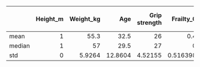 |        |   Height_m |   Weight_kg |     Age |   Grip strength |   Frailty_0 |      BMI |   Age Group_<30 |   Age Group_30-45 |   Age Group_46-60 |   Age Group_60+ |
|:-------|-----------:|------------:|--------:|----------------:|------------:|---------:|----------------:|------------------:|------------------:|----------------:|
| mean   |          1 |     55.3    | 32.5    |        26       |    0.4      | 15.4     |        0.5      |          0.3      |          0.2      |               0 |
| median |          1 |     57      | 29.5    |        27       |    0        | 15.5     |        0.5      |          0        |          0        |               0 |
| std    |          0 |      5.9264 | 12.8604 |         4.52155 |    0.516398 |  1.64655 |        0.527046 |          0.483046 |          0.421637 |               0 |
